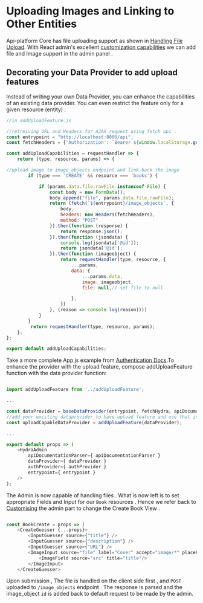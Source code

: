 # Uploading Images and Linking to Other Entities

Api-platform Core has file uploading support as shown in [Handling File Upload](https://api-platform.com/docs/master/core/file-upload/#handling-file-upload). With React admin's excellent [customization capabilities](customizing.md) we can add file and Image support in the admin panel . 

## Decorating your Data Provider to add upload features

Instead of writing your own Data Provider, you can enhance the capabilities of an existing data provider. You can even restrict the feature only for a given resource (entity) . 

```javascript
//in addUploadFeature.js

//retreiving URL and Headers for AJAX request using fetch api . 
const entrypoint = "http://localhost:8000/api";
const fetchHeaders = {'Authorization': `Bearer ${window.localStorage.getItem('token')}`};

const addUploadCapabilities = requestHandler => {
    return (type, resource, params) => {

//upload image to image_objects endpoint and link back the image
        if (type === 'CREATE' && resource === 'books') {

            if (params.data.file.rawFile instanceof File) {
                const body = new FormData();
                body.append("file", params.data.file.rawFile);
                return (fetch(`${entrypoint}/image_objects`, {
                    body,
                    headers: new Headers(fetchHeaders),
                    method: "POST"
                }).then(function (response) {
                    return response.json();
                }).then(function (jsondata) {
                    console.log(jsondata['@id']);
                    return jsondata['@id'];
                }).then(function (imageobject) {
                    return requestHandler(type, resource, {
                        ...params,
                        data: {
                            ...params.data,
                            image: imageobject,
                            file: null,// set file to null

                        },
                    })
                }, (reason => console.log(reason))))
            } 
        }
         return requestHandler(type, resource, params);
    };
};

export default addUploadCapabilities;
```

Take a more complete App.js example from [Authentication Docs](https://api-platform.com/docs/master/admin/authentication-support/#authentication-support).To enhance the provider with the upload feature, compose addUploadFeature function with the data provider function:
```javascript

import addUploadFeature from '../addUploadFeature';

...

const dataProvider = baseDataProvider(entrypoint, fetchHydra, apiDocumentationParser);
//add your existing dataprovider to have upload feature and use that instead
const uploadCapableDataProvider = addUploadFeature(dataProvider);

...

export default props => (
    <HydraAdmin
        apiDocumentationParser={ apiDocumentationParser }
        dataProvider={ dataProvider }
        authProvider={ authProvider }
        entrypoint={ entrypoint }
    />
);
```

The Admin is now capable of handling files . What is now left is to set appropriate Fields and Input for our `Book` resources . Hence we refer back to  [Customising](customizing.md) the admin part to change the Create Book View . 

```javascript

const BookCreate = props => (
    <CreateGuesser {...props}>
        <InputGuesser source={"title"} />
        <InputGuesser source={"description"} />
        <InputGuesser source={"URL"} />
        <ImageInput source="file" label="Cover" accept="image/*" placeholder={<p>Drop your file here</p>}>
            <ImageField source="src" title="title"/>
        </ImageInput>
    </CreateGuesser>
```

Upon submission , The file is handled on the client side first , and `POST` uploaded to `/image_objects` endpoint . The response is parsed and the image_object `id`  is added back to default request to be made by the admin. 
